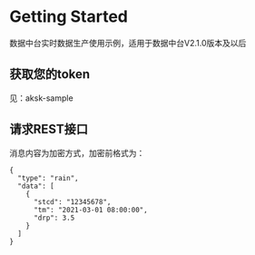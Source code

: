 # Getting Started
数据中台实时数据生产使用示例，适用于数据中台V2.1.0版本及以后

## 获取您的token
见：aksk-sample

## 请求REST接口
消息内容为加密方式，加密前格式为：
```shell script
{
  "type": "rain",
  "data": [
    {
      "stcd": "12345678",
      "tm": "2021-03-01 08:00:00",
      "drp": 3.5
    } 
  ]
}
```
